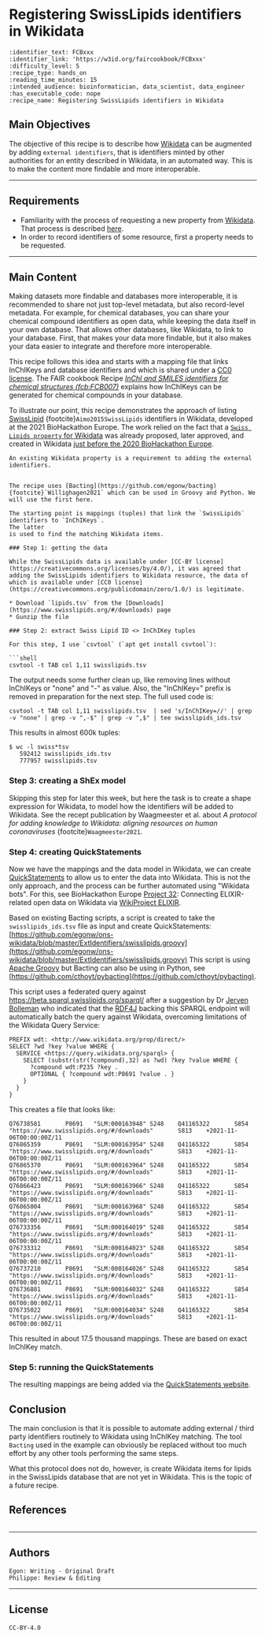 # Registering SwissLipids identifiers in Wikidata

 ````{panels_fairplus}
:identifier_text: FCBxxx
:identifier_link: 'https://w3id.org/faircookbook/FCBxxx'
:difficulty_level: 5
:recipe_type: hands_on
:reading_time_minutes: 15
:intended_audience: bioinformatician, data_scientist, data_engineer
:has_executable_code: nope
:recipe_name: Registering SwissLipids identifiers in Wikidata
```` 

## Main Objectives

The objective of this recipe is to describe how [Wikidata](https://www.wikidata.org) can be augmented by adding `external identifiers`, that is identifiers minted by other authorities for an entity described in Wikidata,  in an automated way. This is to make the content more findable and more interoperable.

___


## Requirements

- Familiarity with the process of requesting a new property from [Wikidata](https://www.wikidata.org/).
That process is described [here](https://www.wikidata.org/wiki/Wikidata:Property_proposal).
- In order to record identifiers of some resource, first a  property needs to be requested.

---


## Main Content

Making datasets more findable and databases more interoperable, it is recommended to share not just top-level metadata, but also record-level
metadata. For example, for chemical databases, you can share your chemical compound identifiers as open data, while keeping the data itself
in your own database. That allows other databases, like Wikidata, to link to your database. First, that makes your data more findable,
but it also makes your data easier to integrate and therefore more interoperable.

This recipe follows this idea and starts with a mapping file that links InChIKeys and database identifiers and which is shared under a [CC0 license](https://creativecommons.org/share-your-work/public-domain/cc0/).
The FAIR cookbook Recipe *[InChI and SMILES identifiers for chemical structures (fcb:FCB007)](https://w3id.org/faircookbook/FCB007)*  explains how InChIKeys
can be generated for chemical compounds in your database.

To illustrate our point, this recipe demonstrates the approach of listing [SwissLipid](http://www.swisslipids.org/#/) {footcite}`Aimo2015SwissLipids`
identifiers in Wikidata, developed at the 2021 BioHackathon Europe.
The work relied on the fact that a [`Swiss Lipids property` for Wikidata](https://www.wikidata.org/wiki/Wikidata:Property_proposal/SwissLipids_identifier)
was already proposed, later approved, and created in Wikidata [just before the 2020 BioHackathon Europe](https://www.wikidata.org/w/index.php?title=Property:P8691&oldid=1287579005).

```{warning}
An existing Wikidata property is a requirement to adding the external identifiers.
```

```

The recipe uses [Bacting](https://github.com/egonw/bacting) {footcite}`Willighagen2021` which can be used in Groovy and Python. We
will use the first here.

The starting point is mappings (tuples) that link the `SwissLipids` identifiers to `InChIKeys`.
The latter
is used to find the matching Wikidata items.

### Step 1: getting the data

While the SwissLipids data is available under [CC-BY license](https://creativecommons.org/licenses/by/4.0/), it was agreed that adding the SwissLipids identifiers to Wikidata resource, the data of which is available under [CC0 license](https://creativecommons.org/publicdomain/zero/1.0/) is legitimate.

* Download `lipids.tsv` from the [Downloads](https://www.swisslipids.org/#/downloads) page
* Gunzip the file

### Step 2: extract Swiss Lipid ID <> InChIKey tuples

For this step, I use `csvtool` (`apt get install csvtool`):

```shell
csvtool -t TAB col 1,11 swisslipids.tsv
```

The output needs some further clean up, like removing lines without InChIKeys or "none" and "-" as value. Also,
the "InChIKey=" prefix is removed in preparation for the next step. The full used code is:

```shell
csvtool -t TAB col 1,11 swisslipids.tsv  | sed 's/InChIKey=//' | grep -v "none" | grep -v ",-$" | grep -v ",$" | tee swisslipids_ids.tsv
```

This results in almost 600k tuples:

```shell
$ wc -l swiss*tsv
   592412 swisslipids_ids.tsv
   777957 swisslipids.tsv
```

### Step 3: creating a ShEx model

Skipping this step for later this week, but here the task is to create a shape expression for Wikidata, to model how
the identifiers will be added to Wikidata. See the recept publication by Waagmeester et al. about _A protocol for adding knowledge to Wikidata: aligning resources on human coronaviruses_
{footcite}`Waagmeester2021`.

### Step 4: creating QuickStatements

Now we have the mappings and the data model in Wikidata, we can create [QuickStatements](https://www.wikidata.org/wiki/Help:QuickStatements) to allow us to enter the
data into Wikidata. This is not the only approach, and the process can be further automated using "Wikidata bots".
For this, see BioHackathon Europe [Project 32](https://github.com/elixir-europe/biohackathon-projects-2021/tree/main/projects/32):
Connecting ELIXIR-related open data on Wikidata via [WikiProject ELIXIR](https://www.wikidata.org/wiki/Wikidata:WikiProject_Elixir).

Based on existing Bacting scripts, a script is created to take the `swisslipids_ids.tsv` file as input and create
QuickStatements: [https://github.com/egonw/ons-wikidata/blob/master/ExtIdentifiers/swisslipids.groovy](https://github.com/egonw/ons-wikidata/blob/master/ExtIdentifiers/swisslipids.groovy) This script is using [Apache Groovy](http://www.groovy-lang.org/)
but Bacting can also be using in Python, see [https://github.com/cthoyt/pybacting](https://github.com/cthoyt/pybacting).

This script uses a federated query against https://beta.sparql.swisslipids.org/sparql/ after a suggestion by Dr [Jerven Bolleman](https://orcid.org/0000-0002-7449-1266)
who indicated that the [RDF4J](https://rdf4j.org/) backing this SPARQL endpoint will automatically batch the query against Wikidata, overcoming
limitations of the Wikidata Query Service:

```sparql
PREFIX wdt: <http://www.wikidata.org/prop/direct/>
SELECT ?wd ?key ?value WHERE {
  SERVICE <https://query.wikidata.org/sparql> {
    SELECT (substr(str(?compound),32) as ?wd) ?key ?value WHERE {
      ?compound wdt:P235 ?key .
      OPTIONAL { ?compound wdt:P8691 ?value . }
    }
  }
}
```

This creates a file that looks like:

```shell
Q76738581       P8691   "SLM:000163948" S248    Q41165322       S854    "https://www.swisslipids.org/#/downloads"       S813    +2021-11-06T00:00:00Z/11
Q76865359       P8691   "SLM:000163954" S248    Q41165322       S854    "https://www.swisslipids.org/#/downloads"       S813    +2021-11-06T00:00:00Z/11
Q76865370       P8691   "SLM:000163964" S248    Q41165322       S854    "https://www.swisslipids.org/#/downloads"       S813    +2021-11-06T00:00:00Z/11
Q76866423       P8691   "SLM:000163966" S248    Q41165322       S854    "https://www.swisslipids.org/#/downloads"       S813    +2021-11-06T00:00:00Z/11
Q76865004       P8691   "SLM:000163968" S248    Q41165322       S854    "https://www.swisslipids.org/#/downloads"       S813    +2021-11-06T00:00:00Z/11
Q76733356       P8691   "SLM:000164019" S248    Q41165322       S854    "https://www.swisslipids.org/#/downloads"       S813    +2021-11-06T00:00:00Z/11
Q76733312       P8691   "SLM:000164023" S248    Q41165322       S854    "https://www.swisslipids.org/#/downloads"       S813    +2021-11-06T00:00:00Z/11
Q76737210       P8691   "SLM:000164026" S248    Q41165322       S854    "https://www.swisslipids.org/#/downloads"       S813    +2021-11-06T00:00:00Z/11
Q76736881       P8691   "SLM:000164032" S248    Q41165322       S854    "https://www.swisslipids.org/#/downloads"       S813    +2021-11-06T00:00:00Z/11
Q76735022       P8691   "SLM:000164034" S248    Q41165322       S854    "https://www.swisslipids.org/#/downloads"       S813    +2021-11-06T00:00:00Z/11
```

This resulted in about 17.5 thousand mappings. These are based on exact InChIKey match. 

### Step 5: running the QuickStatements

The resulting mappings are being added via the [QuickStatements website](https://quickstatements.toolforge.org/).

## Conclusion

The main conclusion is that it is possible to automate adding external / third party identifiers routinely to Wikidata using InChIKey matching.
The tool `Bacting` used in the example can obviously be replaced without too much effort by any other tools performing the same steps.

What this protocol does not do, however, is create Wikidata items for lipids in the SwissLipids database that
are not yet in Wikidata. This is the topic of a future recipe.

## References

```{footbibliography}
```

---

## Authors

````{authors_fairplus}
Egon: Writing - Original Draft
Philippe: Review & Editing
````


---

## License

````{license_fairplus}
CC-BY-4.0
````
